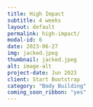 ```yaml
---
title: High Impact
subtitle: 4 weeks
layout: default
permalink: high-impact/
modal-id: 6
date: 2023-06-27
img: jacked.jpeg
thumbnail: jacked.jpeg
alt: image-alt
project-date: Jun 2023
client: Start Bootstrap
category: "Body Building"
coming_soon_ribbon: "yes"
---
```

